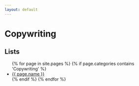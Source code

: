 ```yaml
---
layout: default
---
```


# Copywriting

## Lists
<ul>
{% for page in site.pages %}
  {% if page.categories contains 'Copywriting' %}
    <li>
      <a href="{{ page.url \| relative_url }}">{{ page.name }}</a>
    </li>
  {% endif %}
{% endfor %}
</ul>
